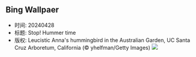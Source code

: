 ## Bing Wallpaer
- 时间: 20240428
- 标题: Stop! Hummer time
- 版权: Leucistic Anna's hummingbird in the Australian Garden, UC Santa Cruz Arboretum, California (© yhelfman/Getty Images)
![](https://cn.bing.com/th?id=OHR.LeucisticHummingbird_EN-US5796079642_UHD.jpg&rf=LaDigue_UHD.jpg&pid=hp&w=3840&h=2160&rs=1&c=4)
